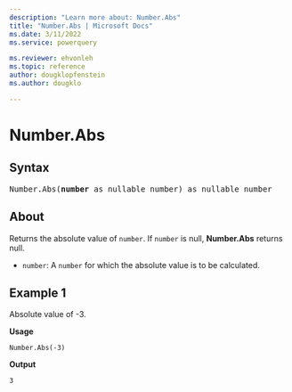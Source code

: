 ```yaml
---
description: "Learn more about: Number.Abs"
title: "Number.Abs | Microsoft Docs"
ms.date: 3/11/2022
ms.service: powerquery

ms.reviewer: ehvonleh
ms.topic: reference
author: dougklopfenstein
ms.author: dougklo

---
```

# Number.Abs

## Syntax

<pre>
Number.Abs(<b>number</b> as nullable number) as nullable number
</pre>
  
## About

Returns the absolute value of `number`. If `number` is null, **Number.Abs** returns null.

* `number`: A `number` for which the absolute value is to be calculated.

## Example 1

Absolute value of -3.

**Usage**

```powerquery-m
Number.Abs(-3)
```

**Output**

`3`
